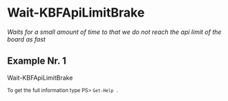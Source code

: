 # Wait-KBFApiLimitBrake

*Waits for a small amount of time to that
we do not reach the api limit of the board as fast*



## Example Nr. 1
Wait-KBFApiLimitBrake


<small>To get the full information type PS> `Get-Help .`</small>
